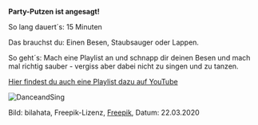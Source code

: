 **Party-Putzen ist angesagt!**

So lang dauert´s: 15 Minuten

Das brauchst du: Einen Besen, Staubsauger oder Lappen.

So geht´s: Mach eine Playlist an und schnapp dir deinen Besen und mach mal richtig sauber - vergiss aber dabei nicht zu singen und zu tanzen.

[Hier findest du auch eine Playlist dazu auf YouTube](https://www.youtube.com/watch?v=egtI2xqg75E&list=PLg-CkPcW6wo1sppDR86R4pb5EQhEB18k6)

![DanceandSing](https://image.freepik.com/fotos-kostenlos/kreative-person-steht-sie-singt-und-tanzt-maedchen-haelt-linke-hand-auf-der-stirn-frau-hat-gruenen-stock-in-der-rechten-hand-sie-putzt-mit-spass_152404-4466.jpg)

Bild: bilahata, Freepik-Lizenz, [Freepik](https://de.freepik.com/fotos-premium/kreative-person-steht-sie-singt-und-tanzt-maedchen-haelt-linke-hand-auf-der-stirn-frau-hat-gruenen-stock-in-der-rechten-hand-sie-putzt-mit-spass_7212484.htm#page=1&query=dancing%20alone&position=5), Datum: 22.03.2020

